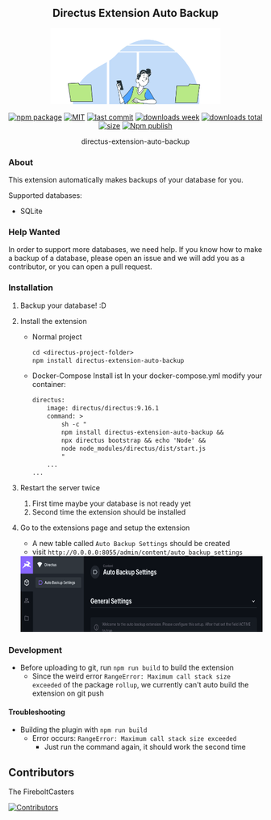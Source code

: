 <h2 align="center">
    Directus Extension Auto Backup
</h2>
<p align="center">
    <img src="https://raw.githubusercontent.com/FireboltCasters/directus-extension-auto-backup/master/assets/copy-small.gif" alt="backup" style="height:150px;"/>
</p>

<p align="center">
  <a href="https://badge.fury.io/js/directus-extension-auto-backup.svg"><img src="https://badge.fury.io/js/directus-extension-auto-backup.svg" alt="npm package" /></a>
  <a href="https://img.shields.io/github/license/FireboltCasters/directus-extension-auto-backup"><img src="https://img.shields.io/github/license/FireboltCasters/directus-extension-auto-backup" alt="MIT" /></a>
  <a href="https://img.shields.io/github/last-commit/FireboltCasters/directus-extension-auto-backup?logo=git"><img src="https://img.shields.io/github/last-commit/FireboltCasters/directus-extension-auto-backup?logo=git" alt="last commit" /></a>
  <a href="https://www.npmjs.com/package/directus-extension-auto-backup"><img src="https://img.shields.io/npm/dm/directus-extension-auto-backup.svg" alt="downloads week" /></a>
  <a href="https://www.npmjs.com/package/directus-extension-auto-backup"><img src="https://img.shields.io/npm/dt/directus-extension-auto-backup.svg" alt="downloads total" /></a>
  <a href="https://github.com/FireboltCasters/directus-extension-auto-backup"><img src="https://shields.io/github/languages/code-size/FireboltCasters/directus-extension-auto-backup" alt="size" /></a>
  <a href="https://github.com/FireboltCasters/directus-extension-auto-backup/actions/workflows/npmPublish.yml"><img src="https://github.com/FireboltCasters/directus-extension-auto-backup/actions/workflows/npmPublish.yml/badge.svg" alt="Npm publish" /></a>
</p>

<p align="center">
    directus-extension-auto-backup
</p>

### About

This extension automatically makes backups of your database for you.

Supported databases:
- SQLite

### Help Wanted

In order to support more databases, we need help. If you know how to make a backup of a database, please open an issue and we will add you as a contributor, or you can open a pull request.


### Installation

1. Backup your database! :D
2. Install the extension
    - Normal project
        ```
        cd <directus-project-folder>
        npm install directus-extension-auto-backup
        ```
   - Docker-Compose
        Install ist 
        In your docker-compose.yml modify your container:
        ```
        directus:
            image: directus/directus:9.16.1
            command: >
                sh -c "
                npm install directus-extension-auto-backup && 
                npx directus bootstrap && echo 'Node' && 
                node node_modules/directus/dist/start.js
                "
            ...
        ...
        ```
        
3. Restart the server twice
   1. First time maybe your database is not ready yet
   2. Second time the extension should be installed
4. Go to the extensions page and setup the extension 
   - A new table called `Auto Backup Settings` should be created
   - visit `http://0.0.0.0:8055/admin/content/auto_backup_settings`

   <img src="https://raw.githubusercontent.com/FireboltCasters/directus-extension-auto-backup/master/assets/autoBackupExample.png" alt="example" style="height:150px;"/>


### Development

- Before uploading to git, run `npm run build` to build the extension
    - Since the weird error `RangeError: Maximum call stack size exceeded` of the package `rollup`, we currently can't auto build the extension on git push

#### Troubleshooting

- Building the plugin with `npm run build`
    - Error occurs: `RangeError: Maximum call stack size exceeded`
        - Just run the command again, it should work the second time

## Contributors

The FireboltCasters

<a href="https://github.com/FireboltCasters/directus-extension-auto-backup"><img src="https://contrib.rocks/image?repo=FireboltCasters/directus-extension-auto-backup" alt="Contributors" /></a>
